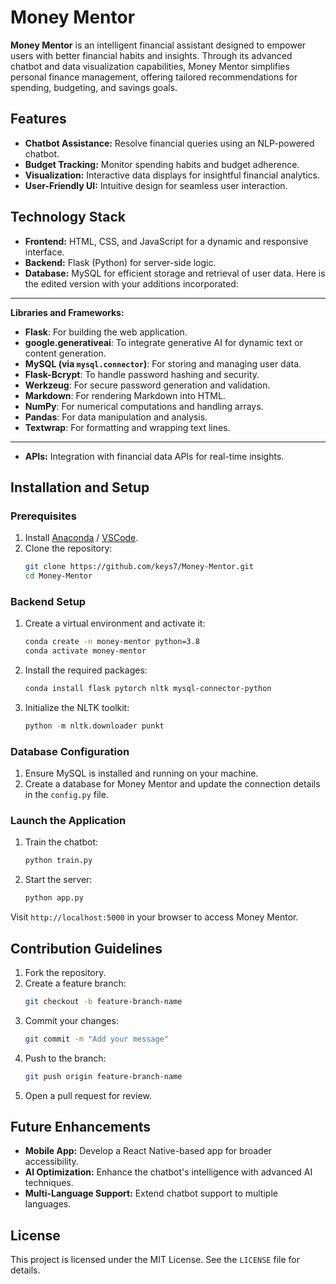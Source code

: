 # Money Mentor

**Money Mentor** is an intelligent financial assistant designed to empower users with better financial habits and insights. Through its advanced chatbot and data visualization capabilities, Money Mentor simplifies personal finance management, offering tailored recommendations for spending, budgeting, and savings goals.

## Features

- **Chatbot Assistance:** Resolve financial queries using an NLP-powered chatbot.
- **Budget Tracking:** Monitor spending habits and budget adherence.
- **Visualization:** Interactive data displays for insightful financial analytics.
- **User-Friendly UI:** Intuitive design for seamless user interaction.

## Technology Stack

- **Frontend:** HTML, CSS, and JavaScript for a dynamic and responsive interface.
- **Backend:** Flask (Python) for server-side logic.
- **Database:** MySQL for efficient storage and retrieval of user data.
Here is the edited version with your additions incorporated:

---

**Libraries and Frameworks:**
- **Flask**: For building the web application.
- **google.generativeai**: To integrate generative AI for dynamic text or content generation.
- **MySQL (via `mysql.connector`)**: For storing and managing user data.
- **Flask-Bcrypt**: To handle password hashing and security.
- **Werkzeug**: For secure password generation and validation.
- **Markdown**: For rendering Markdown into HTML.
- **NumPy**: For numerical computations and handling arrays.
- **Pandas**: For data manipulation and analysis.
- **Textwrap**: For formatting and wrapping text lines.
  
--- 

- **APIs:** Integration with financial data APIs for real-time insights.

## Installation and Setup

### Prerequisites
1. Install [Anaconda](https://www.anaconda.com/) / [VSCode](https://code.visualstudio.com/).
2. Clone the repository:
   ```bash
   git clone https://github.com/keys7/Money-Mentor.git
   cd Money-Mentor
   ```

### Backend Setup
1. Create a virtual environment and activate it:
   ```bash
   conda create -n money-mentor python=3.8
   conda activate money-mentor
   ```
2. Install the required packages:
   ```bash
   conda install flask pytorch nltk mysql-connector-python
   ```
3. Initialize the NLTK toolkit:
   ```python
   python -m nltk.downloader punkt
   ```

### Database Configuration
1. Ensure MySQL is installed and running on your machine.
2. Create a database for Money Mentor and update the connection details in the `config.py` file.

### Launch the Application
1. Train the chatbot:
   ```bash
   python train.py
   ```
2. Start the server:
   ```bash
   python app.py
   ```

Visit `http://localhost:5000` in your browser to access Money Mentor.

## Contribution Guidelines

1. Fork the repository.
2. Create a feature branch:
   ```bash
   git checkout -b feature-branch-name
   ```
3. Commit your changes:
   ```bash
   git commit -m "Add your message"
   ```
4. Push to the branch:
   ```bash
   git push origin feature-branch-name
   ```
5. Open a pull request for review.

## Future Enhancements

- **Mobile App:** Develop a React Native-based app for broader accessibility.
- **AI Optimization:** Enhance the chatbot's intelligence with advanced AI techniques.
- **Multi-Language Support:** Extend chatbot support to multiple languages.

## License

This project is licensed under the MIT License. See the `LICENSE` file for details.
